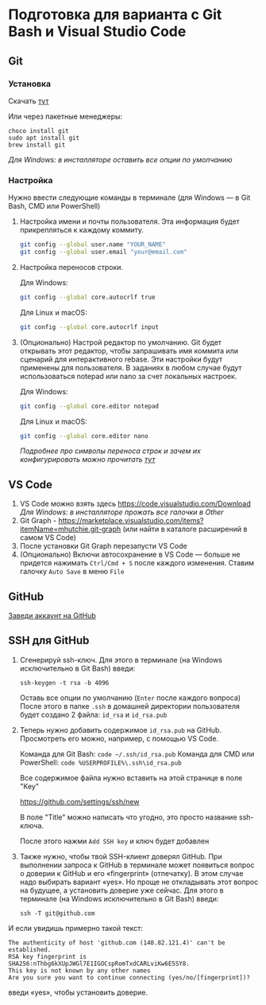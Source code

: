 # Подготовка для варианта с Git Bash и Visual Studio Code

## Git

### Установка

Скачать [тут](https://git-scm.com/downloads)

Или через пакетные менеджеры: 
```
choco install git
sudo apt install git
brew install git
```

*Для Windows: в инсталляторе оставить все опции по умолчанию*

### Настройка

Нужно ввести следующие команды в терминале (для Windows — в Git Bash, CMD или PowerShell)

1. Настройка имени и почты пользователя. Эта информация будет прикрепляться к каждому коммиту.

   ```bash
   git config --global user.name "YOUR_NAME"
   git config --global user.email "your@email.com"
   ```

2. Настройка переносов строки.

   Для Windows:
   ```bash
   git config --global core.autocrlf true
   ```
   
   Для Linux и macOS:
   ```bash
   git config --global core.autocrlf input
   ```

3. (Опционально) Настрой редактор по умолчанию.
   Git будет открывать этот редактор, чтобы запрашивать имя коммита или сценарий для интерактивного rebase.
   Эти настройки будут применены для пользователя. В заданиях в любом случае будут использоваться notepad или nano за счет локальных настроек.

   Для Windows:
   ```bash
   git config --global core.editor notepad
   ```

   Для Linux и macOS:
   ```bash
   git config --global core.editor nano
   ```
   
   *Подробнее про символы переноса строк и зачем их конфигурировать можно прочитать [тут](https://htmlacademy.ru/blog/boost/tools/konec-stroki)*

## VS Code

1. VS Code можно взять здесь <https://code.visualstudio.com/Download>  
*Для Windows: в инсталляторе прожать все галочки в Other*
2. Git Graph - <https://marketplace.visualstudio.com/items?itemName=mhutchie.git-graph> (или найти в каталоге расширений в самом VS Code)
3. После установки Git Graph перезапусти VS Code
4. (Опционально) Включи автосохранение в VS Code — больше не придется нажимать `Ctrl/Cmd + S` после каждого изменения. Ставим галочку `Auto Save` в меню  `File`


## GitHub

[Заведи аккаунт на GitHub](https://github.com/join)


## SSH для GitHub

1. Сгенерируй ssh-ключ. Для этого в терминале (на Windows исключительно в Git Bash) введи:

   `ssh-keygen -t rsa -b 4096`

   Оставь все опции по умолчанию (`Enter` после каждого вопроса)
   После этого в папке `.ssh` в домашней директории пользователя будет создано 2 файла: `id_rsa` и `id_rsa.pub`

2. Теперь нужно добавить содержимое `id_rsa.pub` на GitHub. Просмотреть его можно, например, с помощью VS Code.

   Команда для Git Bash: `code ~/.ssh/id_rsa.pub`
   Команда для CMD или PowerShell: `code %USERPROFILE%\.ssh\id_rsa.pub`

   Все содержимое файла нужно вставить на этой странице в поле "Key"

   <https://github.com/settings/ssh/new> 
   
   В поле "Title" можно написать что угодно, это просто название ssh-ключа.
   
   После этого нажми `Add SSH key` и ключ будет добавлен

3. Также нужно, чтобы твой SSH-клиент доверял GitHub. При выполнении запроса к GitHub в терминале может появиться
вопрос о доверии к GitHub и его «fingerprint» (отпечатку). В этом случае надо выбирать вариант «yes».
Но проще не откладывать этот вопрос на будущее, а установить доверие уже сейчас.
Для этого в терминале (на Windows исключительно в Git Bash) введи:

   `ssh -T git@github.com`

И если увидишь примерно такой текст:

```
The authenticity of host 'github.com (140.82.121.4)' can't be established.
RSA key fingerprint is SHA256:nThbg6kXUpJWGl7E1IGOCspRomTxdCARLviKw6E5SY8.
This key is not known by any other names
Are you sure you want to continue connecting (yes/no/[fingerprint])?
```

введи «yes», чтобы установить доверие.
